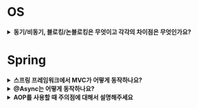 # OS
<details>
<summary><b>동기/비동기, 블로킹/논블로킹은 무엇이고 각각의 차이점은 무엇인가요?</b></summary>
<hr />
동기와 비동기는 '작업 결과를 누가 처리하냐'의 문제입니다.
동기는 호출한 쪽에서 결과를 직접 받아서 처리하고,
비동기는 콜백이나 이벤트를 통해 나중에 별도로 처리됩니다.

블로킹과 논블로킹은 '제어권을 언제 돌려주냐'의 문제입니다.
블로킹은 작업이 끝날 때까지 제어권을 반환하지 않아 대기하게 되고,
논블로킹은 작업 완료와 관계없이 즉시 제어권을 돌려줘서
다른 작업을 할 수 있습니다.

- [동기/비동기, 블로킹/논블로킹은 무엇이고 각각의 차이점은 무엇인가요?](https://study-note10.tistory.com/57)
</details>

# Spring
<details>
  <summary><b>스프링 프레임워크에서 MVC가 어떻게 동작하나요?</b></summary>
  <hr />
  요청이 들어오면 필터가 동작합니다. 필터 체인을 거치면서 요청을 처리한 이후 DispatcherServelet에 진입합니다. 그 뒤 HandlerMapping을 통해 요청을 처리하기 적절한 Handler를 찾은 뒤, 인터셉터의 preHandle이 동작합니다. 그리고 Handler의 응답을 처리할 HandlerAdapter를 선택합니다. 그 다음 ArgumentResolver에서 RequestBody나 PathVariable과 같이 파라미터 타입에 알맞게 요청 정보를 변환합니다. Handler가 실행된 뒤 해당 반환 값을 Adapter가 적절히 변환합니다. 그 다음 인터셉터의 postHandle이 동작하고, 만약 뷰 렌더링이 필요하면 뷰 리졸버가 동작하여 뷰 렌더링을 거치게 되고 모든 처리가 완료된 후 인터셉터의 afterCompletion이 동작합니다. 마지막으로 필터 체인을 역순으로 거치게 됩니다.
</details>

<details>
<summary><b>@Async는 어떻게 동작하나요?</b></summary>
<hr />
@Async는 스프링 AOP를 통해 동작합니다.
스프링이 @Async가 붙은 메서드를 발견하면, 해당 클래스의 프록시 객체를 생성해서 빈으로 등록합니다.
다른 빈에서 이 서비스를 주입받으면 실제로는 프록시 객체가 주입되고, 메서드를 호출하면 프록시 안에 있는 MethodInterceptor가 AsyncExecutionInterceptor를 실행합니다.
AsyncExecutionInterceptor는 TaskExecutor를 사용해서 새로운 스레드에서 실제 메서드를 실행하고, 호출한 쪽에는 즉시 리턴해서 비동기 처리가 가능해집니다.
중요한 점은, 같은 클래스 내부에서 @Async 메서드를 직접 호출하면 프록시를 거치지 않기 때문에 비동기로 동작하지 않습니다.

- [@Async는 어떻게 동작하나요?](https://study-note10.tistory.com/55)
</details>

<details>
<summary><b>AOP를 사용할 때 주의점에 대해서 설명해주세요</b></summary>
<hr />
AOP를 활용할 때 우선 같은 클래스 내에서 호출하거나 접근 제어자가 private인 경우 AOP가 동작하지 않습니다. 
그리고 순서 보장 문제가 있습니다. 이는 여러 AOP 어노테이션이 함께 사용될 때 한 메소드에 전부 붙이면 어떤 순서로 적용될 지 예측하기 어려운 문제를 의미합니다. 
예를 들어 트랜잭션 어노테이션과 Async 어노테이션을 함께 사용할 때 어싱크가 먼저 동작해야 비동기로 동작하면서 트랜잭션까지 적용이 되는데 만약 트랜잭션이 먼저 동작하면 비동기로 동작하지만 트랜잭션은 적용되지 않는 문제점이 발생합니다.
</details>
